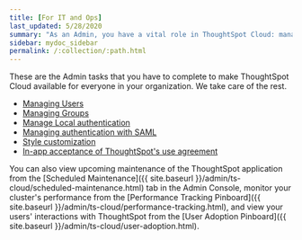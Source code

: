 ```yaml
---
title: [For IT and Ops]
last_updated: 5/28/2020
summary: "As an Admin, you have a vital role in ThoughtSpot Cloud: managing user and group access, local authentication, and integration with LDAP."
sidebar: mydoc_sidebar
permalink: /:collection/:path.html
---
```


These are the Admin tasks that you have to complete to make ThoughtSpot Cloud available for everyone in your organization. We take care of the rest.

<ul>
<li><a href="users.html">Managing Users</a></li>
<li><a href="groups.html">Managing Groups</a></li>
<li><a href="authentication-local.html">Manage Local authentication</a></li>
<li><a href="authentication-integration.html">Managing authentication with SAML</a></li>
<li><a href="style-customization.html">Style customization</a></li>
<li><a href="use-agreement.html">In-app acceptance of ThoughtSpot's use agreement</a></li>
</ul>

You can also view upcoming maintenance of the ThoughtSpot application from the [Scheduled Maintenance]({{ site.baseurl }}/admin/ts-cloud/scheduled-maintenance.html) tab in the Admin Console, monitor your cluster's performance from the [Performance Tracking Pinboard]({{ site.baseurl }}/admin/ts-cloud/performance-tracking.html), and view your users' interactions with ThoughtSpot from the [User Adoption Pinboard]({{ site.baseurl }}/admin/ts-cloud/user-adoption.html).
